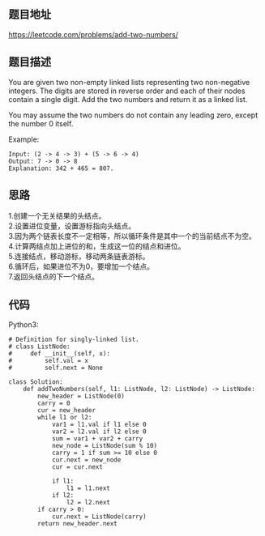## 题目地址
https://leetcode.com/problems/add-two-numbers/

## 题目描述
You are given two non-empty linked lists representing two non-negative integers. The digits are stored in reverse order and each of their nodes contain a single digit. Add the two numbers and return it as a linked list.

You may assume the two numbers do not contain any leading zero, except the number 0 itself.

Example:
```
Input: (2 -> 4 -> 3) + (5 -> 6 -> 4)
Output: 7 -> 0 -> 8
Explanation: 342 + 465 = 807.
```

## 思路
1.创建一个无关结果的头结点。  
2.设置进位变量，设置游标指向头结点。  
3.因为两个链表长度不一定相等，所以循环条件是其中一个的当前结点不为空。  
4.计算两结点加上进位的和，生成这一位的结点和进位。  
5.连接结点，移动游标，移动两条链表游标。  
6.循环后，如果进位不为0，要增加一个结点。  
7.返回头结点的下一个结点。  

## 代码
Python3:
```
# Definition for singly-linked list.
# class ListNode:
#     def __init__(self, x):
#         self.val = x
#         self.next = None

class Solution:
    def addTwoNumbers(self, l1: ListNode, l2: ListNode) -> ListNode:
        new_header = ListNode(0)
        carry = 0
        cur = new_header
        while l1 or l2:
            var1 = l1.val if l1 else 0
            var2 = l2.val if l2 else 0
            sum = var1 + var2 + carry
            new_node = ListNode(sum % 10)
            carry = 1 if sum >= 10 else 0
            cur.next = new_node
            cur = cur.next

            if l1:
                l1 = l1.next
            if l2:
                l2 = l2.next
        if carry > 0:
            cur.next = ListNode(carry)
        return new_header.next
```

